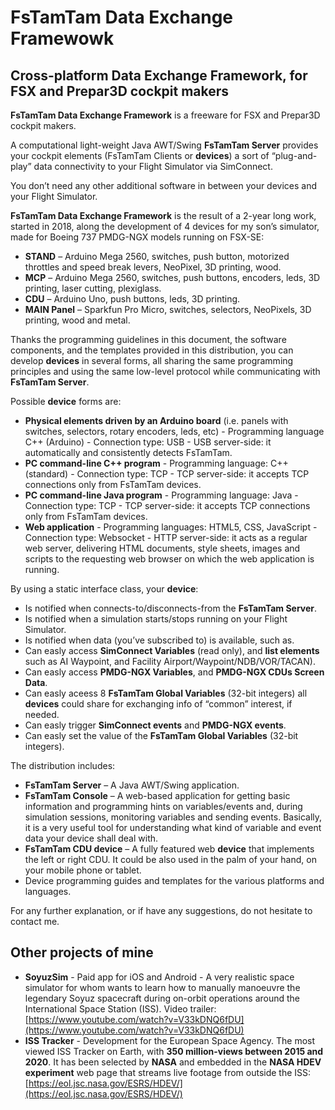 # FsTamTam Data Exchange Framewowk

## Cross-platform Data Exchange Framework, for FSX and Prepar3D cockpit makers 

**FsTamTam Data Exchange Framework** is a freeware for FSX and Prepar3D cockpit makers. 

A computational light-weight Java AWT/Swing **FsTamTam Server** provides your cockpit elements (FsTamTam Clients or **devices**) a sort of “plug-and-play” data connectivity to your Flight Simulator via SimConnect.

You don’t need any other additional software in between your devices and your Flight Simulator.

**FsTamTam Data Exchange Framework** is the result of a 2-year long work, started in 2018, along the development of 4 devices for my son’s simulator, made for Boeing 737 PMDG-NGX models running on FSX-SE:
* **STAND** – Arduino Mega 2560, switches, push button, motorized throttles and speed break levers, NeoPixel, 3D printing, wood.
* **MCP** – Arduino Mega 2560, switches, push buttons, encoders, leds, 3D printing, laser cutting, plexiglass.
* **CDU** – Arduino Uno, push buttons, leds, 3D printing.
* **MAIN Panel** – Sparkfun Pro Micro, switches, selectors, NeoPixels, 3D printing, wood and metal. 

Thanks the programming guidelines in this document, the software components, and the templates provided in this distribution, you can develop **devices** in several forms, all sharing the same programming principles and using the same low-level protocol while communicating with **FsTamTam Server**.

Possible **device** forms are:
* **Physical elements driven by an Arduino board** (i.e. panels with switches, selectors, rotary encoders, leds, etc) - Programming language C++ (Arduino) - Connection type: USB	- USB server-side: it automatically and consistently detects FsTamTam.
* **PC command-line C++ program** - Programming language: C++ (standard) - Connection type: TCP - TCP server-side: it accepts TCP connections only from FsTamTam devices.
* **PC command-line Java program** - Programming language: Java - Connection type: TCP - TCP server-side: it accepts TCP connections only from FsTamTam devices.
* **Web application** - Programming languages: HTML5, CSS, JavaScript - Connection type: Websocket	- HTTP server-side: it acts as a regular web server, delivering HTML documents, style sheets, images and scripts to the requesting web browser on which the web application is running.

By using a static interface class, your **device**:
* Is notified when connects-to/disconnects-from the **FsTamTam Server**.
* Is notified when a simulation starts/stops running on your Flight Simulator.
* Is notified when data (you’ve subscribed to) is available, such as.
* Can easly access **SimConnect Variables** (read only), and **list elements** such as AI Waypoint, and Facility Airport/Waypoint/NDB/VOR/TACAN).
* Can easly access **PMDG-NGX Variables**, and **PMDG-NGX CDUs Screen Data**.
* Can easly aceess 8 **FsTamTam Global Variables** (32-bit integers) all **devices** could share for exchanging info of “common” interest, if needed.
* Can easly trigger **SimConnect events** and **PMDG-NGX events**.
* Can easly set the value of the **FsTamTam Global Variables** (32-bit integers).

The distribution includes:

* **FsTamTam Server** – A Java AWT/Swing application.
* **FsTamTam Console** – A web-based application for getting basic information and programming hints on variables/events and, during simulation sessions, monitoring variables and sending events. Basically, it is a very useful tool for understanding what kind of variable and event data your device shall deal with.
* **FsTamTam CDU device** – A fully featured web **device** that implements the left or right CDU. It could be also used in the palm of your hand, on your mobile phone or tablet.
* Device programming guides and templates for the various platforms and languages.

For any further explanation, or if have any suggestions, do not hesitate to contact me.



## Other projects of mine
* **SoyuzSim** - Paid app for iOS and Android - A very realistic space simulator for whom wants to learn how to manually manoeuvre the legendary Soyuz spacecraft during on-orbit operations around the International Space Station (ISS). Video trailer: [https://www.youtube.com/watch?v=V33kDNQ6fDU](https://www.youtube.com/watch?v=V33kDNQ6fDU)
* **ISS Tracker** - Development for the European Space Agency. The most viewed ISS Tracker on Earth, with **350 million-views between 2015 and 2020**. It has been selected by **NASA** and embedded in the **NASA HDEV experiment** web page that streams live footage from outside the ISS: [https://eol.jsc.nasa.gov/ESRS/HDEV/](https://eol.jsc.nasa.gov/ESRS/HDEV/)


